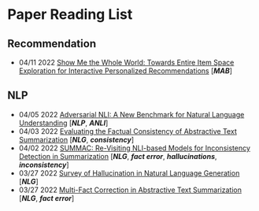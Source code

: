 # Paper Reading List

## Recommendation
* 04/11 2022 [Show Me the Whole World: Towards Entire Item Space Exploration for Interactive Personalized Recommendations](https://www.microsoft.com/en-us/research/uploads/prod/2021/12/wsdm2022-hcb.pdf) [***MAB***]
## NLP
* 04/05 2022 [Adversarial NLI: A New Benchmark for Natural Language Understanding](https://arxiv.org/pdf/1910.14599.pdf) [***NLP***, ***ANLI***]
* 04/03 2022 [Evaluating the Factual Consistency of Abstractive Text Summarization](https://arxiv.org/pdf/1910.12840.pdf) [***NLG***, ***consistency***]
* 04/02 2022 [SUMMAC: Re-Visiting NLI-based Models for Inconsistency Detection in Summarization](https://arxiv.org/pdf/2111.09525.pdf) [***NLG***, ***fact error***, ***hallucinations***, ***inconsistency***]
* 03/27 2022 [Survey of Hallucination in Natural Language Generation](https://arxiv.org/pdf/2202.03629.pdf) [***NLG***]
* 03/27 2022 [Multi-Fact Correction in Abstractive Text Summarization](https://arxiv.org/pdf/2010.02443.pdf) [***NLG***, ***fact error***]



